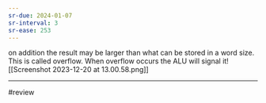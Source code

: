 ```yaml
---
sr-due: 2024-01-07
sr-interval: 3
sr-ease: 253
---
```


on addition the result may be larger than what can be stored in a word size. This is called overflow. When overflow occurs the ALU will signal it![[Screenshot 2023-12-20 at 13.00.58.png]]

---
#review